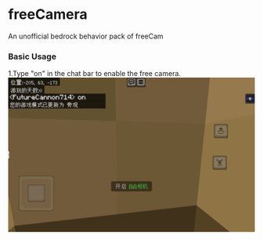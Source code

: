 # freeCamera
An unofficial bedrock behavior pack of freeCam

### Basic Usage
1.Type "on" in the chat bar to enable the free camera.
![image](https://github.com/arrive-software/freeCamera/blob/main/demopicture/Screenshot_20250218-220622.png)
